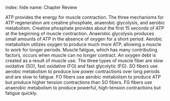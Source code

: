index: hide
name: Chapter Review

ATP provides the energy for muscle contraction. The three mechanisms for ATP regeneration are creatine phosphate, anaerobic glycolysis, and aerobic metabolism. Creatine phosphate provides about the first 15 seconds of ATP at the beginning of muscle contraction. Anaerobic glycolysis produces small amounts of ATP in the absence of oxygen for a short period. Aerobic metabolism utilizes oxygen to produce much more ATP, allowing a muscle to work for longer periods. Muscle fatigue, which has many contributing factors, occurs when muscle can no longer contract. An oxygen debt is created as a result of muscle use. The three types of muscle fiber are slow oxidative (SO), fast oxidative (FO) and fast glycolytic (FG). SO fibers use aerobic metabolism to produce low power contractions over long periods and are slow to fatigue. FO fibers use aerobic metabolism to produce ATP but produce higher tension contractions than SO fibers. FG fibers use anaerobic metabolism to produce powerful, high-tension contractions but fatigue quickly.
